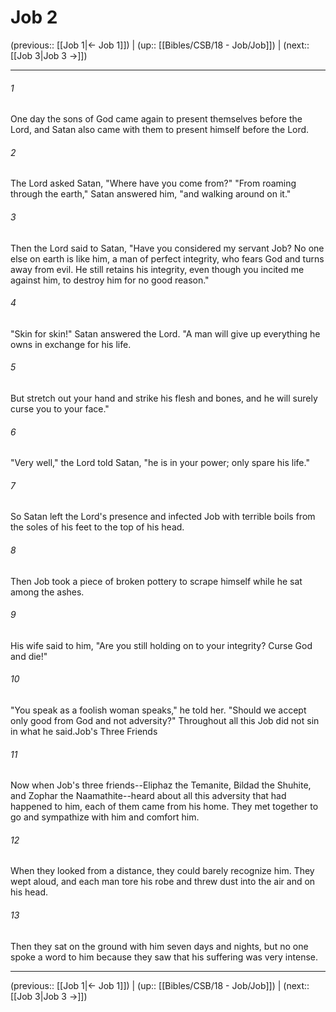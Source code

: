 # Job 2

(previous:: [[Job 1|← Job 1]]) | (up:: [[Bibles/CSB/18 - Job/Job]]) | (next:: [[Job 3|Job 3 →]])

***


###### 1 
One day the sons of God came again to present themselves before the Lord, and Satan also came with them to present himself before the Lord. 

###### 2 
The Lord asked Satan, "Where have you come from?" "From roaming through the earth," Satan answered him, "and walking around on it." 

###### 3 
Then the Lord said to Satan, "Have you considered my servant Job? No one else on earth is like him, a man of perfect integrity, who fears God and turns away from evil. He still retains his integrity, even though you incited me against him, to destroy him for no good reason." 

###### 4 
"Skin for skin!" Satan answered the Lord. "A man will give up everything he owns in exchange for his life. 

###### 5 
But stretch out your hand and strike his flesh and bones, and he will surely curse you to your face." 

###### 6 
"Very well," the Lord told Satan, "he is in your power; only spare his life." 

###### 7 
So Satan left the Lord's presence and infected Job with terrible boils from the soles of his feet to the top of his head. 

###### 8 
Then Job took a piece of broken pottery to scrape himself while he sat among the ashes. 

###### 9 
His wife said to him, "Are you still holding on to your integrity? Curse God and die!" 

###### 10 
"You speak as a foolish woman speaks," he told her. "Should we accept only good from God and not adversity?" Throughout all this Job did not sin in what he said.Job's Three Friends 

###### 11 
Now when Job's three friends--Eliphaz the Temanite, Bildad the Shuhite, and Zophar the Naamathite--heard about all this adversity that had happened to him, each of them came from his home. They met together to go and sympathize with him and comfort him. 

###### 12 
When they looked from a distance, they could barely recognize him. They wept aloud, and each man tore his robe and threw dust into the air and on his head. 

###### 13 
Then they sat on the ground with him seven days and nights, but no one spoke a word to him because they saw that his suffering was very intense.

***

(previous:: [[Job 1|← Job 1]]) | (up:: [[Bibles/CSB/18 - Job/Job]]) | (next:: [[Job 3|Job 3 →]])
